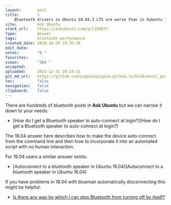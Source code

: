 ```yaml
---
layout:       post
title:        >
    Bluetooth drivers in Ubuntu 18.04.3 LTS are worse than in Xubuntu 18.04.3 LTS
site:         Ask Ubuntu
stack_url:    https://askubuntu.com/q/1184877
type:         Answer
tags:         bluetooth performance
created_date: 2019-10-29 23:35:36
edit_date:    
votes:        "0 "
favorites:    
views:        "384 "
accepted:     
uploaded:     2023-12-31 10:24:11
git_md_url:   https://github.com/pippim/pippim.github.io/blob/main/_posts/2019/2019-10-29-Bluetooth-drivers-in-Ubuntu-18.04.3-LTS-are-worse-than-in-Xubuntu-18.04.3-LTS.md
toc:          false
navigation:   false
clipboard:    false
---
```


There are hundreds of bluetooth posts in **Ask Ubuntu** but we can narrow it down to your needs:

- [How do I get a Bluetooth speaker to auto-connect at login?](How do I get a Bluetooth speaker to auto-connect at login?)

The 18.04 answer here describes how to make the device auto-connect from the command line and then how to incorporate it into an automated script with no human interaction.

For 16.04 users a similar answer exists:

- [Autoconnect to a bluetooth speaker in Ubuntu 16.04](Autoconnect to a bluetooth speaker in Ubuntu 16.04)

If you have problems in 18.04 with blueman automatically disconnecting this might be helpful:

- [Is there any way by which I can stop Bluetooth from turning off by itself?](https://askubuntu.com/questions/1040497/bluetooth-problem-ubuntu-18-04-lts)
